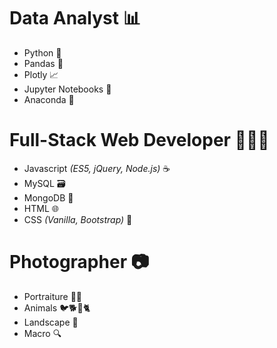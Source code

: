 # Data Analyst 📊
* Python 🐍
* Pandas 🐼
* Plotly 📈
* Jupyter Notebooks 📓
* Anaconda 🐉

# Full-Stack Web Developer 🧑🏻‍💻
* Javascript *(ES5, jQuery, Node.js)* ☕
* MySQL 🗃️
* MongoDB 💽
* HTML 🌐
* CSS *(Vanilla, Bootstrap)* 👢

# Photographer 📷
* Portraiture 🧔🏻
* Animals 🐦🐕🐛🐈
* Landscape 🌄
* Macro 🔍
